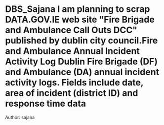 # DBS_Sajana I am planning to scrap DATA.GOV.IE web site "Fire Brigade and Ambulance Call Outs DCC" published by dublin city council.Fire and Ambulance Annual Incident Activity Log Dublin Fire Brigade (DF) and Ambulance (DA) annual incident activity logs. Fields include date, area of incident (district ID) and response time data

Author: sajana
